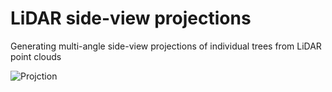 # LiDAR side-view projections
Generating multi-angle side-view projections of individual trees from LiDAR point clouds

![Projction](https://github.com/user-attachments/assets/db1d3559-755a-47be-aa32-aa4207a22c28)

